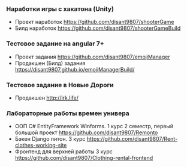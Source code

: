 ### Наработки игры с хакатона (Unity)
- Проект наработок https://github.com/disant9807/shooterGame
- Билд наработок https://github.com/disant9807/shooterGameBuild

### Тестовое задание на angular 7+
- Проект задания https://github.com/disant9807/emojiManager
- Продакшен (Билд) задания https://disant9807.github.io/emojiManagerBuild/

### Тестовое задание в Новые Дороги
- Продакшен http://irk.life/

### Лабораторные работы времен универа
- ООП C# EntityFramework Winforms. 1 курс 2 семестр, первый большой проект https://github.com/disant9807/Remonto
- Бэкен Django питон. 3 курс https://github.com/disant9807/Rent-clothes-working-site
- Фронтенд для верхней работы 3 курс https://github.com/disant9807/Clothing-rental-frontend

